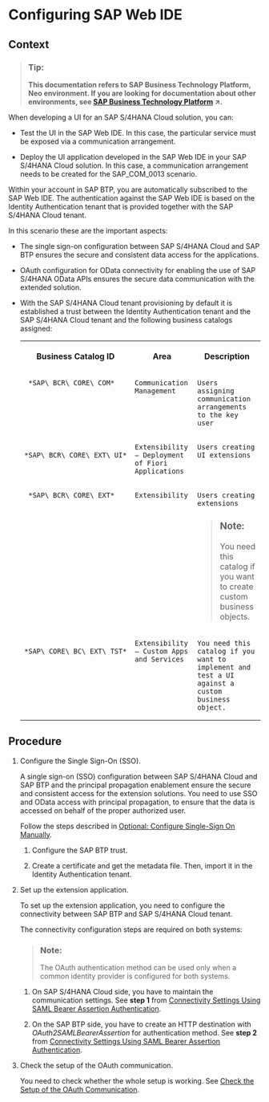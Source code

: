 <!-- loioe0123ed45a9a4eb48595431b8429e5ac -->

# Configuring SAP Web IDE



## Context

> ### Tip:  
> **This documentation refers to SAP Business Technology Platform, Neo environment. If you are looking for documentation about other environments, see [SAP Business Technology Platform](https://help.sap.com/viewer/65de2977205c403bbc107264b8eccf4b/Cloud/en-US/6a2c1ab5a31b4ed9a2ce17a5329e1dd8.html "SAP Business Technology Platform (SAP BTP) is an integrated offering comprised of four technology portfolios: database and data management, application development and integration, analytics, and intelligent technologies. The platform offers users the ability to turn data into business value, compose end-to-end business processes, and build and extend SAP applications quickly.") :arrow_upper_right:.**

When developing a UI for an SAP S/4HANA Cloud solution, you can:

-   Test the UI in the SAP Web IDE. In this case, the particular service must be exposed via a communication arrangement.

-   Deploy the UI application developed in the SAP Web IDE in your SAP S/4HANA Cloud solution. In this case, a communication arrangement needs to be created for the SAP\_COM\_0013 scenario.


Within your account in SAP BTP, you are automatically subscribed to the SAP Web IDE. The authentication against the SAP Web IDE is based on the Identity Authentication tenant that is provided together with the SAP S/4HANA Cloud tenant.

In this scenario these are the important aspects:

-   The single sign-on configuration between SAP S/4HANA Cloud and SAP BTP ensures the secure and consistent data access for the applications.

-   OAuth configuration for OData connectivity for enabling the use of SAP S/4HANA OData APIs ensures the secure data communication with the extended solution.

-   With the SAP S/4HANA Cloud tenant provisioning by default it is established a trust between the Identity Authentication tenant and the SAP S/4HANA Cloud tenant and the following business catalogs assigned:


    <table>
    <tr>
    <th valign="top">

    Business Catalog ID


    
    </th>
    <th valign="top">

    Area


    
    </th>
    <th valign="top">

    Description


    
    </th>
    </tr>
    <tr>
    <td valign="top">
    
         *SAP\_BCR\_CORE\_COM* 


    
    </td>
    <td valign="top">
    
        Communication Management


    
    </td>
    <td valign="top">
    
        Users assigning communication arrangements to the key user


    
    </td>
    </tr>
    <tr>
    <td valign="top">
    
         *SAP\_BCR\_CORE\_EXT\_UI* 


    
    </td>
    <td valign="top">
    
        Extensibility – Deployment of Fiori Applications


    
    </td>
    <td valign="top">
    
        Users creating UI extensions


    
    </td>
    </tr>
    <tr>
    <td valign="top">
    
         *SAP\_BCR\_CORE\_EXT* 


    
    </td>
    <td valign="top">
    
        Extensibility


    
    </td>
    <td valign="top">
    
        Users creating extensions

    > ### Note:  
    > You need this catalog if you want to create custom business objects.


    
    </td>
    </tr>
    <tr>
    <td valign="top">
    
         *SAP\_CORE\_BC\_EXT\_TST* 


    
    </td>
    <td valign="top">
    
        Extensibility – Custom Apps and Services


    
    </td>
    <td valign="top">
    
        You need this catalog if you want to implement and test a UI against a custom business object.


    
    </td>
    </tr>
    </table>
    



## Procedure

1.  Configure the Single Sign-On \(SSO\).

    A single sign-on \(SSO\) configuration between SAP S/4HANA Cloud and SAP BTP and the principal propagation enablement ensure the secure and consistent access for the extension solutions. You need to use SSO and OData access with principal propagation, to ensure that the data is accessed on behalf of the proper authorized user.

    Follow the steps described in [Optional: Configure Single-Sign On Manually](optional-configure-single-sign-on-manually-789a120.md).

    1.  Configure the SAP BTP trust.

    2.  Create a certificate and get the metadata file. Then, import it in the Identity Authentication tenant.


2.  Set up the extension application.

    To set up the extension application, you need to configure the connectivity between SAP BTP and SAP S/4HANA Cloud tenant.

    The connectivity configuration steps are required on both systems:

    > ### Note:  
    > The OAuth authentication method can be used only when a common identity provider is configured for both systems.

    1.  On SAP S/4HANA Cloud side, you have to maintain the communication settings. See **step 1** from [Connectivity Settings Using SAML Bearer Assertion Authentication](connectivity-settings-using-saml-bearer-assertion-authentication-1598e9d.md).

    2.  On the SAP BTP side, you have to create an HTTP destination with *OAuth2SAMLBearerAssertion* for authentication method. See **step 2** from [Connectivity Settings Using SAML Bearer Assertion Authentication](connectivity-settings-using-saml-bearer-assertion-authentication-1598e9d.md).


3.  Check the setup of the OAuth communication.

    You need to check whether the whole setup is working. See [Check the Setup of the OAuth Communication](check-the-setup-of-the-oauth-communication-ceebbb6.md).


